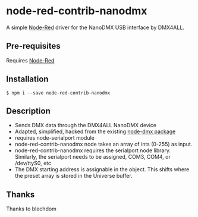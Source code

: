 # node-red-contrib-nanodmx

A simple [Node-Red](http://nodered.org) driver for the NanoDMX USB interface by DMX4ALL.

## Pre-requisites

Requires [Node-Red](http://nodered.org)

## Installation

    $ npm i --save node-red-contrib-nanodmx

## Description

* Sends DMX data through the DMX4ALL NanoDMX device
* Adapted, simplified, hacked from the existing [node-dmx package](https://www.npmjs.com/package/dmx) 
* requires node-serialport module
* node-red-contrib-nanodmx node takes an array of ints (0-255) as input.
* node-red-contrib-nanodmx requires the serialport node library. Similarly, the serialport needs to be assigned, COM3, COM4, or /dev/ttyS0, etc
* The DMX starting address is assignable in the object. This shifts where the preset array is stored in the Universe buffer.

## Thanks
Thanks to blechdom 

